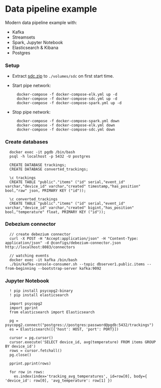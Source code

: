 # Data pipeline example

Modern data pipeline example with:
  - Kafka
  - Streamsets
  - Spark, Jupyter Notebook
  - Elasticsearch & Kibana
  - Postgres

### Setup

- Extract [sdc.zip](https://drive.google.com/file/d/1gMk1YQCOsPYA84iOy5MwoixxDsJ2kpG4/view?usp=sharing) to `./volumes/sdc` on first start time.

- Start pipe network:
  ```
    docker-compose -f docker-compose-elk.yml up -d
    docker-compose -f docker-compose-sdc.yml up -d
    docker-compose -f docker-compose-spark.yml up -d
  ```

- Stop pipe network:
  ```
    docker-compose -f docker-compose-spark.yml down
    docker-compose -f docker-compose-elk.yml down
    docker-compose -f docker-compose-sdc.yml down
  ```

### Create databases

```
  docker exec -it pgdb /bin/bash
  psql -h localhost -p 5432 -U postgres

  CREATE DATABASE trackings;
  CREATE DATABASE converted_trackings;

  \c trackings
  CREATE TABLE "public"."items" ("id" serial,"event_id" varchar,"device_id" varchar,"created" timestamp,"has_position" bool,"raw" json, PRIMARY KEY ("id"));

  \c converted_trackings
  CREATE TABLE "public"."items" ("id" serial,"event_id" varchar,"device_id" varchar,"created" bigint,"has_position" bool,"temperature" float, PRIMARY KEY ("id"));
```

### Debezium connector

```
  // create debezium connector
  curl -X POST -H "Accept:application/json" -H "Content-Type: application/json" -d @configs/debezium-connector.json http://localhost:8083/connectors

  // watching events
  docker exec -it kafka /bin/bash
  ./bin/kafka-console-consumer.sh --topic dbserver1.public.items --from-beginning --bootstrap-server kafka:9092
```

### Jupyter Notebook

```
  ! pip install psycopg2-binary
  ! pip install elasticsearch

  import psycopg2
  import pprint
  from elasticsearch import Elasticsearch

  pg = psycopg2.connect("postgres://postgres:password@pgdb:5432/trackings")
  es = Elasticsearch([{'host': HOST, 'port': PORT}])

  cursor = pg.cursor()
  cursor.execute('SELECT device_id, avg(temperature) FROM items GROUP BY device_id')
  rows = cursor.fetchall()
  pg.close()

  pprint.pprint(rows)

  for row in rows:
    es.index(index='tracking_avg_temperatures', id=row[0], body={ 'device_id': row[0], 'avg_temperature': row[1] })
```
